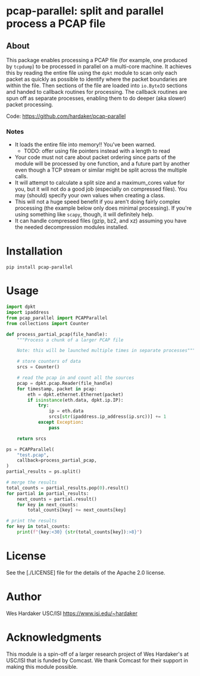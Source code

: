 # pcap-parallel: split and parallel process a PCAP file

## About

This package enables processing a PCAP file (for example, one produced
by `tcpdump`) to be processed in parallel on a multi-core machine.  It
achieves this by reading the entire file using the `dpkt` module to
scan only each packet as quickly as possible to identify where the
packet boundaries are within the file.  Then sections of the file are
loaded into `io.ByteIO` sections and handed to callback routines for
processing.  The callback routines are spun off as separate processes,
enabling them to do deeper (aka slower) packet processing.

Code: https://github.com/hardaker/pcap-parallel

### Notes

- It loads the entire file into memory!!  You've been warned.
    - TODO: offer using file pointers instead with a length to read
- Your code must not care about packet ordering since parts of the
  module will be processed by one function, and a future part by
  another even though a TCP stream or similar might be split across
  the multiple calls.
- It will attempt to calculate a split size and a maximum_cores value
  for you, but it will not do a good job (especially on compressed
  files).  You may (should) specify your own values when creating a
  class.
- This will not a huge speed benefit if you aren't doing fairly
  complex processing (the example below only does minimal processing).
  If you're using something like `scapy`, though, it will definitely
  help.
- It can handle compressed files (gzip, bz2, and xz) assuming you have
  the needed decompression modules installed.


# Installation

    pip install pcap-parallel

# Usage

``` python
import dpkt
import ipaddress
from pcap_parallel import PCAPParallel
from collections import Counter

def process_partial_pcap(file_handle):
    """Process a chunk of a larger PCAP file

    Note: this will be launched multiple times in separate processes"""

    # store counters of data
    srcs = Counter()

    # read the pcap in and count all the sources
    pcap = dpkt.pcap.Reader(file_handle)
    for timestamp, packet in pcap:
        eth = dpkt.ethernet.Ethernet(packet)
        if isinstance(eth.data, dpkt.ip.IP):
            try:
                ip = eth.data
                srcs[str(ipaddress.ip_address(ip.src))] += 1
            except Exception:
                pass

    return srcs

ps = PCAPParallel(
    "test.pcap",
    callback=process_partial_pcap,
)
partial_results = ps.split()

# merge the results
total_counts = partial_results.pop(0).result()
for partial in partial_results:
    next_counts = partial.result()
    for key in next_counts:
        total_counts[key] += next_counts[key]

# print the results
for key in total_counts:
    print(f"{key:<30} {str(total_counts[key]):>8}")
```

# License

See the [./LICENSE] file for the details of the Apache 2.0 license.

# Author

Wes Hardaker <opensource magic_email_symbol hardakers.net>
USC/ISI
https://www.isi.edu/~hardaker

# Acknowledgments

This module is a spin-off of a larger research project of Wes
Hardaker's at USC/ISI that is funded by Comcast.  We thank Comcast for
their support in making this module possible.

